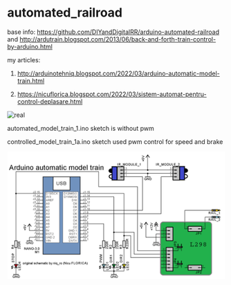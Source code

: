 # automated_railroad
base info: https://github.com/DIYandDigitalRR/arduino-automated-railroad and http://ardutrain.blogspot.com/2013/06/back-and-forth-train-control-by-arduino.html

my articles: 

1) http://arduinotehniq.blogspot.com/2022/03/arduino-automatic-model-train.html

2) https://nicuflorica.blogspot.com/2022/03/sistem-automat-pentru-control-deplasare.html


![real](https://blogger.googleusercontent.com/img/a/AVvXsEiMp_lJHDFbmCAGgq7MBO908VuVwgLzdljAANlO4x47UNtB99K1Ho5T46X4qMzAGNmd7K5Z98kTU70rL7i2KmPaKs8AC0XWx9X580w_gu3m2d9lZRlXrda9ToYAgb1dvIYO-FhJaeyt365QUZKk9iLXZK6raHGHiQm77xthj7Eh99hSojFW-veS0wa2rA=s800)

automated_model_train_1.ino sketch is without pwm

controlled_model_train_1a.ino sketch used pwm control for speed and brake

![schematic](https://github.com/tehniq3/automated_railroad/blob/main/automatic_model_train_schematic.png)
